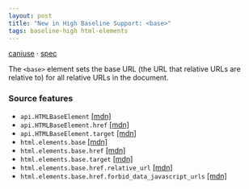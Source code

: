 ```yaml
---
layout: post
title: "New in High Baseline Support: <base>"
tags: baseline-high html-elements
---
```


[caniuse](https://caniuse.com/?search=base) · [spec](https://html.spec.whatwg.org/multipage/semantics.html#the-base-element)

The `<base>` element sets the base URL (the URL that relative URLs are relative to) for all relative URLs in the document.

### Source features

- ``api.HTMLBaseElement`` [[mdn]](https://developer.mozilla.org/en-US/search?q=api.HTMLBaseElement)
- ``api.HTMLBaseElement.href`` [[mdn]](https://developer.mozilla.org/en-US/search?q=api.HTMLBaseElement.href)
- ``api.HTMLBaseElement.target`` [[mdn]](https://developer.mozilla.org/en-US/search?q=api.HTMLBaseElement.target)
- ``html.elements.base`` [[mdn]](https://developer.mozilla.org/en-US/search?q=html.elements.base)
- ``html.elements.base.href`` [[mdn]](https://developer.mozilla.org/en-US/search?q=html.elements.base.href)
- ``html.elements.base.target`` [[mdn]](https://developer.mozilla.org/en-US/search?q=html.elements.base.target)
- ``html.elements.base.href.relative_url`` [[mdn]](https://developer.mozilla.org/en-US/search?q=html.elements.base.href.relative_url)
- ``html.elements.base.href.forbid_data_javascript_urls`` [[mdn]](https://developer.mozilla.org/en-US/search?q=html.elements.base.href.forbid_data_javascript_urls)
